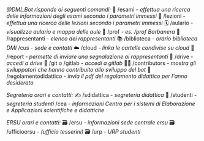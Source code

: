 *@DMI_Bot risponde ai seguenti comandi:*
📖 /esami - _effettua una ricerca delle informazioni degli esami secondo i parametri immessi_
📘 /lezioni - _effettua una ricerca delle lezioni secondo i parametri immessi_
🗓 /aulario - _visualizza aulario e mappa delle aule_
👔 /prof <nome> - _es. /prof Barbanera_
👥 /rappresentanti - _elenco dei rappresentanti_
📚 /biblioteca - _orario biblioteca DMI_
<cusicon> /cus - _sede e contatti_
☁️ /cloud - _linka le cartelle condivise su cloud_
📣 /report - _permette di inviare una segnalazione ai rappresentanti_
📂 /drive - _accedi a drive_
📂 /git o /gitlab - _accedi a gitlab_
🧑‍💻 /contributors - _mostra gli sviluppatori che hanno contribuito allo sviluppo del bot_
🧾 /regolamentodidattico - _invia il pdf del regolamento didattico per l'anno desiderato_

*Segreteria orari e contatti:*
✍️ /sdidattica - _segreteria didattica_
📓 /studenti - _segreteria studenti_
/cea - _informazioni Centro per i sistemi di Elaborazione e Applicazioni scientifiche e didattiche_

*ERSU orari e contatti:*
🗃 /ersu - _informazioni sede centrale ersu_
🗃 /ufficioersu - _(ufficio tesserini)_
🗃 /urp - _URP studenti_
